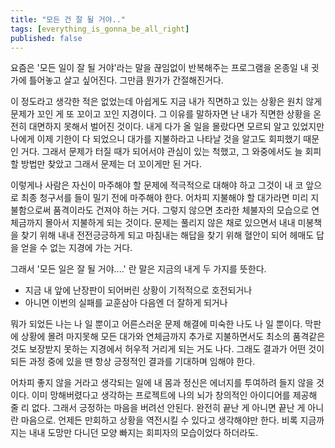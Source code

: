 ```yaml
---
title: "모든 건 잘 될 거야.."
tags: [everything_is_gonna_be_all_right]
published: false
---
```


요즘은 '모든 일이 잘 될 거야'라는 말을 끊임없이 반복해주는 프로그램을 온종일 내 귓가에 틀어놓고 살고 싶어진다. 그만큼 뭔가가 간절해진거다. 

이 정도라고 생각한 적은 없었는데 아쉽게도 지금 내가 직면하고 있는 상황은 원치 않게 문제가 꼬인 게 또 꼬이고 꼬인 지경이다. 그 이유를 말하자면 난 내가 직면한 상황을 온전히 대면하지 못해서 벌어진 것이다. 내게 다가 올 일을 몰랐다면 모르되 알고 있었지만 나에게 이제 기한이 다 되었으니 대가를 지불하라고 나타날 것을 알고도 회피했기 때문인 거다. 그래서 문제가 터질 때가 되어서야 관심이 있는 척했고, 그 와중에서도 늘 회피할 방법만 찾았고 그래서 문제는 더 꼬이게만 된 거다.

이렇게나 사람은 자신이 마주해야 할 문제에 적극적으로 대해야 하고 그것이 내 코 앞으로 최종 청구서를 들이 밀기 전에 마주해야 한다. 어차피 지불해야 할 대가라면 미리 지불함으로써 품격이라도 건져야 하는 거다. 그렇지 않으면 초라한 체불자의 모습으로 연체금까지 몰아서 지불하게 되는 것이다. 문제는 풀리지 않은 채로 있으면서 내내 미봉책을 찾기 위해 내내 전전긍긍하게 되고 마침내는 해답을 찾기 위해 혈안이 되어 헤매도 답을 얻을 수 없는 지경에 가는 거다.

그래서 '모든 일은 잘 될 거야....' 란 말은 지금의 내게 두 가지를 뜻한다.

- 지금 내 앞에 난장판이 되어버린 상황이 기적적으로 호전되거나
- 아니면 이번의 실패를 교훈삼아 다음엔 더 잘하게 되거나

뭐가 되었든 나는 나 일 뿐이고 어른스러운 문제 해결에 미숙한 나도 나 일 뿐이다. 막판에 상황에 몰려 마지못해 모든 대가와 연체금까지 추가로 지불하면서도 최소의 품격같은 것도 보장받지 못하는 지경에서 허우적 거리게 되는 거도 나다. 그래도 결과가 어떤 것이 되든 과정 중에 있을 땐 항상 긍정적인 결과를 기대하며 임해야 한다. 

어차피 좋지 않을 거라고 생각되는 일에 내 몸과 정신은 에너지를 투여하려 들지 않을 것이다. 이미 망해버렸다고 생각하는 프로젝트에 나의 뇌가 창의적인 아이디어를 제공해 줄 리 없다. 그래서 긍정하는 마음을 버려선 안된다. 완전히 끝난 게 아니면 끝난 게 아니란 마음으로. 언제든 만회하고 상황을 역전시킬 수 있다고 생각해야만 한다. 비록 지금까지는 내내 도망만 다니던 모양 빠지는 회피자의 모습이었다 하더라도.
